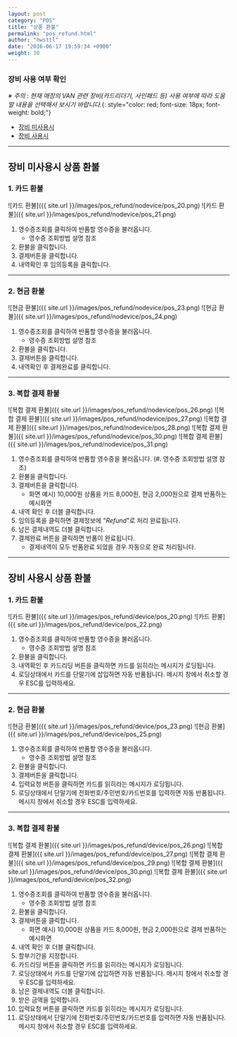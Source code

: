 ```yaml
---
layout: post
category: "POS"
title: "상품 환불"
permalink: "pos_refund.html"
author: "hwsttl"
date: "2016-06-17 19:59:34 +0900"
weight: 30
---
```


### <i class="fa fa-gear" markdown="1"></i> 장비 사용 여부 확인
*※ 주의 : 현재 매장의 VAN 관련 장비(카드리더기, 사인패드 등) 사용 여부에 따라 도움말 내용을 선택해서 보시기 바랍니다.*{: style="color: red; font-size: 18px; font-weight: bold;"}

* [장비 미사용시](#not_use_devices)
* [장비 사용시](#use_devices)

------------------------

## <a name="not_use_devices"></a><i class="fa fa-undo" markdown="1"></i> 장비 미사용시 상품 환불

### <i class="fa fa-credit-card" markdown="1"></i> 1. 카드 환불
![카드 환불]({{ site.url }}/images/pos_refund/nodevice/pos_20.png)
![카드 환불]({{ site.url }}/images/pos_refund/nodevice/pos_21.png)

1. 영수증조회를 클릭하여 반품할 영수증을 불러옵니다.
    * 영수증 조회방법 설명 참조
2. 환불을 클릭합니다.
3. 결제버튼을 클릭합니다.
4. 내역확인 후 임의등록을 클릭합니다.

------------------------

### <i class="fa fa-money" markdown="1"></i> 2. 현금 환불
![현금 환불]({{ site.url }}/images/pos_refund/nodevice/pos_23.png)
![현금 환불]({{ site.url }}/images/pos_refund/nodevice/pos_24.png)

1. 영수증조회를 클릭하여 반품할 영수증을 불러옵니다.
    * 영수증 조회방법 설명 참조
2. 환불을 클릭합니다.
3. 결제버튼을 클릭합니다.
4. 내역확인 후 결제완료를 클릭합니다.

------------------------

### <i class="fa fa-plus-square" markdown="1"></i> 3. 복합 결제 환불
![복합 결제 환불]({{ site.url }}/images/pos_refund/nodevice/pos_26.png)
![복합 결제 환불]({{ site.url }}/images/pos_refund/nodevice/pos_27.png)
![복합 결제 환불]({{ site.url }}/images/pos_refund/nodevice/pos_28.png)
![복합 결제 환불]({{ site.url }}/images/pos_refund/nodevice/pos_30.png)
![복합 결제 환불]({{ site.url }}/images/pos_refund/nodevice/pos_31.png)

1. 영수증조회를 클릭하여 반품할 영수증을 불러옵니다.  (#. 영수증 조회방법 설명 참조)
2. 환불을 클릭합니다.
3. 결제버튼을 클릭합니다.
    * 화면 예시) 10,000원 상품을 카드 8,000원, 현금 2,000원으로 결제 반품하는 예시화면
4. 내역 확인 후 더블 클릭합니다.
5. 임의등록을 클릭하면 결제정보에 "*Refund*"로 처리 완료됩니다.
6. 남은 결제내역도 더블 클릭합니다.
7. 결제완료 버튼을 클릭하면 반품이 완료됩니다.
    * 결제내역이 모두 반품완료 되었을 경우 자동으로 완료 처리됩니다.

------------------------

## <a name="use_devices"></a><i class="fa fa-undo" markdown="1"></i> 장비 사용시 상품 환불

### <i class="fa fa-credit-card" markdown="1"></i> 1. 카드 환불
![카드 환불]({{ site.url }}/images/pos_refund/device/pos_20.png)
![카드 환불]({{ site.url }}/images/pos_refund/device/pos_22.png)

1. 영수증조회를 클릭하여 반품할 영수증을 불러옵니다.
    * 영수증 조회방법 설명 참조
2. 환불을 클릭합니다.
3. 내역확인 후 카드리딩 버튼을 클릭하면 카드를 읽히라는 메시지가 로딩됩니다.
4. 로딩상태에서 카드를 단말기에 삽입하면 자동 반품됩니다. 메시지 창에서 취소할 경우 ESC를 입력하세요.

------------------------

### <i class="fa fa-money" markdown="1"></i> 2. 현금 환불
![현금 환불]({{ site.url }}/images/pos_refund/device/pos_23.png)
![현금 환불]({{ site.url }}/images/pos_refund/device/pos_25.png)

1. 영수증조회를 클릭하여 반품할 영수증을 불러옵니다.
    * 영수증 조회방법 설명 참조
2. 환불을 클릭합니다.
3. 결제버튼을 클릭합니다.
4. 입력요청 버튼을 클릭하면 카드를 읽히라는 메시지가 로딩됩니다.
5. 로딩상태에서 단말기에 전화번호/주민번호/카드번호를 입력하면 자동 반품됩니다. 메시지 창에서 취소할 경우 ESC를 입력하세요.

------------------------

### <i class="fa fa-plus-square" markdown="1"></i> 3. 복합 결제 환불
![복합 결제 환불]({{ site.url }}/images/pos_refund/device/pos_26.png)
![복합 결제 환불]({{ site.url }}/images/pos_refund/device/pos_27.png)
![복합 결제 환불]({{ site.url }}/images/pos_refund/device/pos_29.png)
![복합 결제 환불]({{ site.url }}/images/pos_refund/device/pos_30.png)
![복합 결제 환불]({{ site.url }}/images/pos_refund/device/pos_32.png)

1. 영수증조회를 클릭하여 반품할 영수증을 불러옵니다.
    * 영수증 조회방법 설명 참조
2. 환불을 클릭합니다.
3. 결제버튼을 클릭합니다.
    * 화면 예시) 10,000원 상품을 카드 8,000원, 현금 2,000원으로 결제 반품하는 예시화면
4. 내역 확인 후 더블 클릭합니다.
5. 할부기간을 지정합니다.
6. 카드리딩 버튼을 클릭하면 카드를 읽히라는 메시지가 로딩됩니다.
7. 로딩상태에서 카드를 단말기에 삽입하면 자동 반품됩니다. 메시지 창에서 취소할 경우 ESC를 입력하세요.
8. 남은 결제내역도 더블 클릭합니다.
9. 받은 금액을 입력합니다.
10. 입력요청 버튼을 클릭하면 카드를 읽히라는 메시지가 로딩됩니다.
11. 로딩상태에서 단말기에 전화번호/주민번호/카드번호를 입력하면 자동 반품됩니다. 메시지 창에서 취소할 경우 ESC를 입력하세요.
